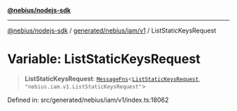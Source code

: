 [**@nebius/nodejs-sdk**](../../../../../README.md)

***

[@nebius/nodejs-sdk](../../../../../README.md) / [generated/nebius/iam/v1](../README.md) / ListStaticKeysRequest

# Variable: ListStaticKeysRequest

> **ListStaticKeysRequest**: [`MessageFns`](../../../../../runtime/protos/core/interfaces/MessageFns.md)\<[`ListStaticKeysRequest`](../interfaces/ListStaticKeysRequest.md), `"nebius.iam.v1.ListStaticKeysRequest"`\>

Defined in: src/generated/nebius/iam/v1/index.ts:18062

